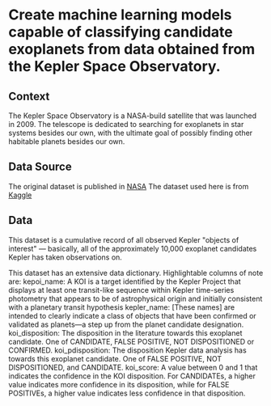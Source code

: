 # Create machine learning models capable of classifying candidate exoplanets from data obtained from the Kepler Space Observatory.

## Context
The Kepler Space Observatory is a NASA-build satellite that was launched in 2009. The telescope is dedicated to searching for exoplanets in star systems besides our own, with the ultimate goal of possibly finding other habitable planets besides our own. 

## Data Source

The original dataset is published in [NASA](https://exoplanetarchive.ipac.caltech.edu/cgi-bin/TblView/nph-tblView?app=ExoTbls&config=koi)
The dataset used here is from [Kaggle](https://www.kaggle.com/nasa/kepler-exoplanet-search-results)

## Data
This dataset is a cumulative record of all observed Kepler "objects of interest" — basically, all of the approximately 10,000 exoplanet candidates Kepler has taken observations on.

This dataset has an extensive data dictionary. Highlightable columns of note are:
kepoi_name: A KOI is a target identified by the Kepler Project that displays at least one transit-like sequence within Kepler time-series photometry that appears to be of astrophysical origin and initially consistent with a planetary transit hypothesis
kepler_name: [These names] are intended to clearly indicate a class of objects that have been confirmed or validated as planets—a step up from the planet candidate designation.
koi_disposition: The disposition in the literature towards this exoplanet candidate. One of CANDIDATE, FALSE POSITIVE, NOT DISPOSITIONED or CONFIRMED.
koi_pdisposition: The disposition Kepler data analysis has towards this exoplanet candidate. One of FALSE POSITIVE, NOT DISPOSITIONED, and CANDIDATE.
koi_score: A value between 0 and 1 that indicates the confidence in the KOI disposition. For CANDIDATEs, a higher value indicates more confidence in its disposition, while for FALSE POSITIVEs, a higher value indicates less confidence in that disposition.
